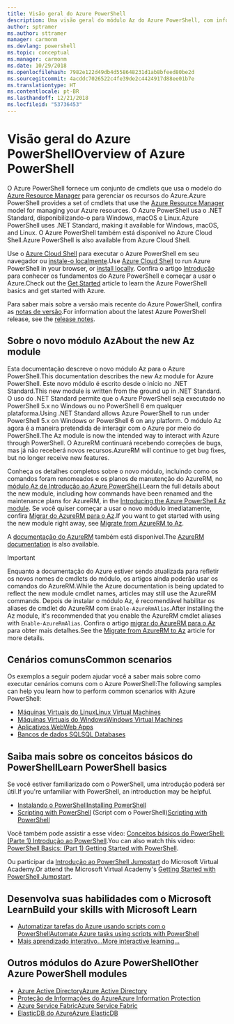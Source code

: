 ```yaml
---
title: Visão geral do Azure PowerShell
description: Uma visão geral do módulo Az do Azure PowerShell, com informações sobre como instalar e começar.
author: sptramer
ms.author: sttramer
manager: carmonm
ms.devlang: powershell
ms.topic: conceptual
ms.manager: carmonm
ms.date: 10/29/2018
ms.openlocfilehash: 7982e122d49db4d558648231d1ab8bfeed80be2d
ms.sourcegitcommit: 4acddc7026522c4fe39de2c4424917d88ee01b7e
ms.translationtype: HT
ms.contentlocale: pt-BR
ms.lasthandoff: 12/21/2018
ms.locfileid: "53736453"
---
```

# <a name="overview-of-azure-powershell"></a><span data-ttu-id="f3305-103">Visão geral do Azure PowerShell</span><span class="sxs-lookup"><span data-stu-id="f3305-103">Overview of Azure PowerShell</span></span>

<span data-ttu-id="f3305-104">O Azure PowerShell fornece um conjunto de cmdlets que usa o modelo do [Azure Resource Manager](/azure/azure-resource-manager/resource-group-overview) para gerenciar os recursos do Azure.</span><span class="sxs-lookup"><span data-stu-id="f3305-104">Azure PowerShell provides a set of cmdlets that use the [Azure Resource Manager](/azure/azure-resource-manager/resource-group-overview) model for managing your Azure resources.</span></span> <span data-ttu-id="f3305-105">O Azure PowerShell usa o .NET Standard, disponibilizando-o para Windows, macOS e Linux.</span><span class="sxs-lookup"><span data-stu-id="f3305-105">Azure PowerShell uses .NET Standard, making it available for Windows, macOS, and Linux.</span></span>
<span data-ttu-id="f3305-106">O Azure PowerShell também está disponível no Azure Cloud Shell.</span><span class="sxs-lookup"><span data-stu-id="f3305-106">Azure PowerShell is also available from Azure Cloud Shell.</span></span>

<span data-ttu-id="f3305-107">Use o [Azure Cloud Shell](/azure/cloud-shell/overview) para executar o Azure PowerShell em seu navegador ou [instale-o localmente](install-az-ps.md).</span><span class="sxs-lookup"><span data-stu-id="f3305-107">Use [Azure Cloud Shell](/azure/cloud-shell/overview) to run Azure PowerShell in your browser, or [install locally](install-az-ps.md).</span></span> <span data-ttu-id="f3305-108">Confira o artigo [Introdução](get-started-azureps.md) para conhecer os fundamentos do Azure PowerShell e começar a usar o Azure.</span><span class="sxs-lookup"><span data-stu-id="f3305-108">Check out the [Get Started](get-started-azureps.md) article to learn the Azure PowerShell basics and get started with Azure.</span></span>

<span data-ttu-id="f3305-109">Para saber mais sobre a versão mais recente do Azure PowerShell, confira as [notas de versão](release-notes-azureps.md).</span><span class="sxs-lookup"><span data-stu-id="f3305-109">For information about the latest Azure PowerShell release, see the [release notes](release-notes-azureps.md).</span></span>

## <a name="about-the-new-az-module"></a><span data-ttu-id="f3305-110">Sobre o novo módulo Az</span><span class="sxs-lookup"><span data-stu-id="f3305-110">About the new Az module</span></span>

<span data-ttu-id="f3305-111">Esta documentação descreve o novo módulo Az para o Azure PowerShell.</span><span class="sxs-lookup"><span data-stu-id="f3305-111">This documentation describes the new Az module for Azure PowerShell.</span></span> <span data-ttu-id="f3305-112">Este novo módulo é escrito desde o início no .NET Standard.</span><span class="sxs-lookup"><span data-stu-id="f3305-112">This new module is written from the ground up in .NET Standard.</span></span> <span data-ttu-id="f3305-113">O uso do .NET Standard permite que o Azure PowerShell seja executado no PowerShell 5.x no Windows ou no PowerShell 6 em qualquer plataforma.</span><span class="sxs-lookup"><span data-stu-id="f3305-113">Using .NET Standard allows Azure PowerShell to run under PowerShell 5.x on Windows or PowerShell 6 on any platform.</span></span> <span data-ttu-id="f3305-114">O módulo Az agora é a maneira pretendida de interagir com o Azure por meio do PowerShell.</span><span class="sxs-lookup"><span data-stu-id="f3305-114">The Az module is now the intended way to interact with Azure through PowerShell.</span></span>
<span data-ttu-id="f3305-115">O AzureRM continuará recebendo correções de bugs, mas já não receberá novos recursos.</span><span class="sxs-lookup"><span data-stu-id="f3305-115">AzureRM will continue to get bug fixes, but no longer receive new features.</span></span>

<span data-ttu-id="f3305-116">Conheça os detalhes completos sobre o novo módulo, incluindo como os comandos foram renomeados e os planos de manutenção do AzureRM, no [módulo Az de Introdução ao Azure PowerShell](new-azureps-module-az.md).</span><span class="sxs-lookup"><span data-stu-id="f3305-116">Learn the full details about the new module, including how commands have been renamed and the maintenance plans for AzureRM, in the [Introducing the Azure PowerShell Az module](new-azureps-module-az.md).</span></span> <span data-ttu-id="f3305-117">Se você quiser começar a usar o novo módulo imediatamente, confira [Migrar do AzureRM para o Az](migrate-from-azurerm-to-az.md).</span><span class="sxs-lookup"><span data-stu-id="f3305-117">If you want to get started with using the new module right away, see [Migrate from AzureRM to Az](migrate-from-azurerm-to-az.md).</span></span>

<span data-ttu-id="f3305-118">A [documentação do AzureRM](/powershell/azure/azurerm) também está disponível.</span><span class="sxs-lookup"><span data-stu-id="f3305-118">The [AzureRM documentation](/powershell/azure/azurerm) is also available.</span></span>

> [!IMPORTANT]
>
> <span data-ttu-id="f3305-119">Enquanto a documentação do Azure estiver sendo atualizada para refletir os novos nomes de cmdlets do módulo, os artigos ainda poderão usar os comandos do AzureRM.</span><span class="sxs-lookup"><span data-stu-id="f3305-119">While the Azure documentation is being updated to reflect the new module cmdlet names, articles may still use the AzureRM commands.</span></span> <span data-ttu-id="f3305-120">Depois de instalar o módulo Az, é recomendável habilitar os aliases de cmdlet do AzureRM com `Enable-AzureRmAlias`.</span><span class="sxs-lookup"><span data-stu-id="f3305-120">After installing the Az module, it's recommended that you enable the AzureRM cmdlet aliases with `Enable-AzureRmAlias`.</span></span> <span data-ttu-id="f3305-121">Confira o artigo [migrar do AzureRM para o Az](migrate-from-azurerm-to-az.md) para obter mais detalhes.</span><span class="sxs-lookup"><span data-stu-id="f3305-121">See the [Migrate from AzureRM to Az](migrate-from-azurerm-to-az.md) article for more details.</span></span>

## <a name="common-scenarios"></a><span data-ttu-id="f3305-122">Cenários comuns</span><span class="sxs-lookup"><span data-stu-id="f3305-122">Common scenarios</span></span>

<span data-ttu-id="f3305-123">Os exemplos a seguir podem ajudar você a saber mais sobre como executar cenários comuns com o Azure PowerShell:</span><span class="sxs-lookup"><span data-stu-id="f3305-123">The following samples can help you learn how to perform common scenarios with Azure PowerShell:</span></span>

* [<span data-ttu-id="f3305-124">Máquinas Virtuais do Linux</span><span class="sxs-lookup"><span data-stu-id="f3305-124">Linux Virtual Machines</span></span>](/azure/virtual-machines/virtual-machines-linux-powershell-samples?toc=/powershell/azure/toc.json)
* [<span data-ttu-id="f3305-125">Máquinas Virtuais do Windows</span><span class="sxs-lookup"><span data-stu-id="f3305-125">Windows Virtual Machines</span></span>](/azure/virtual-machines/virtual-machines-windows-powershell-samples?toc=/powershell/azure/toc.json)
* [<span data-ttu-id="f3305-126">Aplicativos Web</span><span class="sxs-lookup"><span data-stu-id="f3305-126">Web Apps</span></span>](/azure/app-service-web/app-service-powershell-samples?toc=/powershell/azure/toc.json)
* [<span data-ttu-id="f3305-127">Bancos de dados SQL</span><span class="sxs-lookup"><span data-stu-id="f3305-127">SQL Databases</span></span>](/azure/sql-database/sql-database-powershell-samples?toc=/powershell/azure/toc.json)

## <a name="learn-powershell-basics"></a><span data-ttu-id="f3305-128">Saiba mais sobre os conceitos básicos do PowerShell</span><span class="sxs-lookup"><span data-stu-id="f3305-128">Learn PowerShell basics</span></span>

<span data-ttu-id="f3305-129">Se você estiver familiarizado com o PowerShell, uma introdução poderá ser útil.</span><span class="sxs-lookup"><span data-stu-id="f3305-129">If you're unfamiliar with PowerShell, an introduction may be helpful.</span></span>

* [<span data-ttu-id="f3305-130">Instalando o PowerShell</span><span class="sxs-lookup"><span data-stu-id="f3305-130">Installing PowerShell</span></span>](/powershell/scripting/setup/installing-windows-powershell)
* <span data-ttu-id="f3305-131">[Scripting with PowerShell](/powershell/scripting/powershell-scripting) (Script com o PowerShell)</span><span class="sxs-lookup"><span data-stu-id="f3305-131">[Scripting with PowerShell](/powershell/scripting/powershell-scripting)</span></span>

<span data-ttu-id="f3305-132">Você também pode assistir a esse vídeo: [Conceitos básicos do PowerShell: (Parte 1) Introdução ao PowerShell](https://channel9.msdn.com/Blogs/Taste-of-Premier/PowerShellBasicsPart1).</span><span class="sxs-lookup"><span data-stu-id="f3305-132">You can also watch this video: [PowerShell Basics: (Part 1) Getting Started with PowerShell](https://channel9.msdn.com/Blogs/Taste-of-Premier/PowerShellBasicsPart1).</span></span>

<span data-ttu-id="f3305-133">Ou participar da [Introdução ao PowerShell Jumpstart](https://mva.microsoft.com/liveevents/powershell-jumpstart) do Microsoft Virtual Academy.</span><span class="sxs-lookup"><span data-stu-id="f3305-133">Or attend the Microsoft Virtual Academy's [Getting Started with PowerShell Jumpstart](https://mva.microsoft.com/liveevents/powershell-jumpstart).</span></span>

## <a name="build-your-skills-with-microsoft-learn"></a><span data-ttu-id="f3305-134">Desenvolva suas habilidades com o Microsoft Learn</span><span class="sxs-lookup"><span data-stu-id="f3305-134">Build your skills with Microsoft Learn</span></span>

- [<span data-ttu-id="f3305-135">Automatizar tarefas do Azure usando scripts com o PowerShell</span><span class="sxs-lookup"><span data-stu-id="f3305-135">Automate Azure tasks using scripts with PowerShell</span></span>](/learn/modules/automate-azure-tasks-with-powershell/)
- [<span data-ttu-id="f3305-136">Mais aprendizado interativo...</span><span class="sxs-lookup"><span data-stu-id="f3305-136">More interactive learning...</span></span>](/learn/browse/?term=powershell)

## <a name="other-azure-powershell-modules"></a><span data-ttu-id="f3305-137">Outros módulos do Azure PowerShell</span><span class="sxs-lookup"><span data-stu-id="f3305-137">Other Azure PowerShell modules</span></span>

* [<span data-ttu-id="f3305-138">Azure Active Directory</span><span class="sxs-lookup"><span data-stu-id="f3305-138">Azure Active Directory</span></span>](/powershell/azure/active-directory/)
* [<span data-ttu-id="f3305-139">Proteção de Informações do Azure</span><span class="sxs-lookup"><span data-stu-id="f3305-139">Azure Information Protection</span></span>](/powershell/azure/aip/)
* [<span data-ttu-id="f3305-140">Azure Service Fabric</span><span class="sxs-lookup"><span data-stu-id="f3305-140">Azure Service Fabric</span></span>](/powershell/azure/service-fabric/)
* [<span data-ttu-id="f3305-141">ElasticDB do Azure</span><span class="sxs-lookup"><span data-stu-id="f3305-141">Azure ElasticDB</span></span>](/powershell/azure/elasticdbjobs/)
